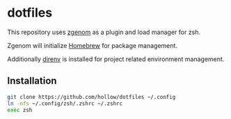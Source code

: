 # dotfiles

This repository uses
[zgenom](https://github.com/jandamm/zgenom)
as a plugin and load manager for zsh.

Zgenom will initialize
[Homebrew](https://github.com/Homebrew/brew)
for package management.

Additionally
[direnv](https://github.com/direnv/direnv)
is installed for project related environment management.

## Installation

```sh
git clone https://github.com/hollow/dotfiles ~/.config
ln -nfs ~/.config/zsh/.zshrc ~/.zshrc
exec zsh
```
